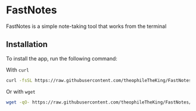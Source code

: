 # FastNotes

FastNotes is a simple note-taking tool that works from the terminal

## Installation

To install the app, run the following command:

With `curl`

```bash
curl -fsSL https://raw.githubusercontent.com/theophileTheKing/FastNotes/refs/heads/main/install.sh | sudo bash
```

Or with `wget`

```bash
wget -qO- https://raw.githubusercontent.com/theophileTheKing/FastNotes/refs/heads/main/install.sh | sudo bash
```
